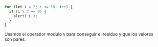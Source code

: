 

```js run demo
for (let i = 2; i <= 10; i++) {
  if (i % 2 == 0) {
    alert( i );
  }
}
```

Usamos el operador modulo `%` para conseguir el residuo y que los valores son pares.
